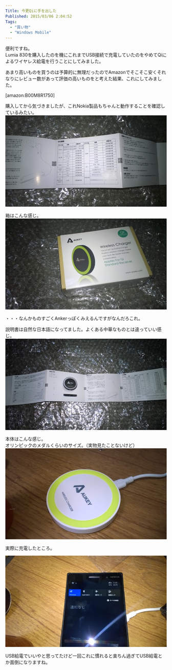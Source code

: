 ```yaml
---
Title: 今更Qiに手を出した
Published: 2015/03/06 2:04:52
Tags:
  - "買い物"
  - "Windows Mobile"
---
```

便利ですね。  
Lumia 830を購入したのを機にこれまでUSB接続で充電していたのをやめてQiによるワイヤレス給電を行うことにしてみました。  

あまり高いものを買うのは予算的に無理だったのでAmazonでそこそこ安くそれなりにレビュー数があって評価の高いものをと考えた結果、これにしてみました。  

[amazon:B00M8R1750]

<!-- more -->

購入してから気づきましたが、これNokia製品もちゃんと動作することを確認しているみたい。  
![](20150218214243.jpg) 

箱はこんな感じ。  
![](20150218213948.jpg) 

・・・なんかものすごくAnkerっぽくみえるんですがなんだろこれ。  

説明書は自然な日本語になってました。よくある中華なものとは違っていい感じ。  
![](20150218214203.jpg) 

本体はこんな感じ。  
オリンピックのメダルくらいのサイズ。（実物見たことないけど）  
![](20150218214443.jpg) 

実際に充電したところ。  

![](20150218214534.jpg) 


USB給電でいいやと思ってたけど一回これに慣れると楽ちん過ぎてUSB給電とか面倒になりますね。  
